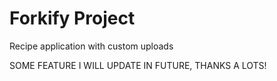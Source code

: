 # Forkify Project

Recipe application with custom uploads

SOME FEATURE I WILL UPDATE IN FUTURE, THANKS A LOTS!
